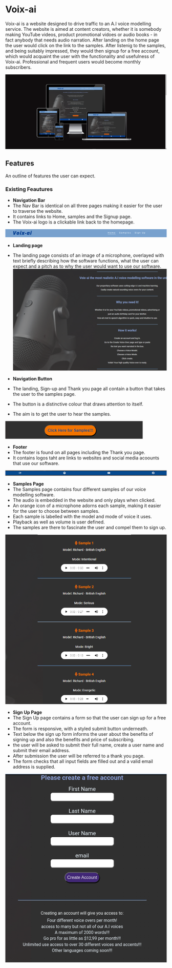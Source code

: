 # Voix-ai
Voix-ai is a website designed to drive traffic to an A.I voice modelling service.
The website is aimed at content creators, whether it is somebody making YouTube videos, product promotional vidoes
or audio books - in fact anybody that needs audio narration.
After landing on the home page the user would click on the link to the samples. After listenig to the samples,
and being suitably impressed, they would then signup for a free account, which would acquaint the user with the functionality and usefulness of Voix-ai. Professional and frequent users would become monthly subscribers.

![screenshot of Voix-ai on am i responsive](assets/images/screenshot-responsive.png)

## Features
An outline of features the user can expect.
### Existing Feautures
- __Navigation Bar__
- The Nav Bar is identical on all three pages making it easier for the user to traverse the website.
- It contains links to Home, samples and the Signup page.
- The Voix-ai logo is a clickable link back to the homepage.

![screenshot of navbar](assets/images/screenshot-nav-bar.png)

- __Landing page__
- The landing page consists of an image of a microphone, overlayed with text briefly describing
how the software functions, what the user can expect and a pitch as to why the user 
would want to use our software. 
![screenshot of landing-page](assets/images/screenshot-landing-page-new.png)

- __Navigation Button__
- The landing, Sign-up and Thank you page all contain a button that takes the user to the samples page.
- The button is a distinctive colour that draws attention to itself. 
- The aim is to get the user to hear the samples.

![clickable orange button](assets/images/screenshot-nav-button.png)

- __Footer__
- The footer is found on all pages including the Thank you page.
- It contains logos taht are links to websites and social media acoounts that use our software. 


![screenshot of footer](assets/images/screenshot-footer.png)

- __Samples Page__
- The Samples page contains four different samples of our voice modelling software.
- The audio is embedded in the website and only plays when clicked.
- An orange icon of a microphone adorns each sample, making it easier for the user to choose between samples.
- Each sample is labelled with the model and mode of voice it uses.
- Playback as well as volume is user defined.
- The samples are there to fascinate the user and compel them to sign up.

![screenshot of samples page](assets/images/screenshot-samples.png)

- __Sign Up Page__
- The Sign Up page contains a form so that the user can sign up for a free account.
- The form is responsive,  with a styled submit button underneath.
- Text below the sign up form informs the user about the benefita of signing up and also the benefits and price of subscribing.
- the user will be asked to submit their full name, create a user name and submit their email address.
- After submission the user will be referred to a thank you page.
- The form checks that all input fields are filled out and a valid email address is supplied.

![screenshot of sigup form page](assets/images/screenshot-signup.png)

